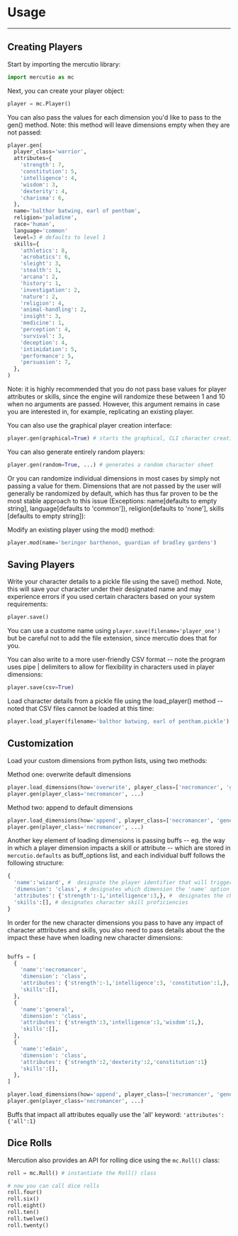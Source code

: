 # Usage
---

## Creating Players

Start by importing the mercutio library:
```python
import mercutio as mc
```

Next, you can create your player object:

```python
player = mc.Player()
```

You can also pass the values for each dimension you'd like to pass to the gen() method. Note: this method will leave dimensions empty when they are not passed:
```python
player.gen(
  player_class='warrior',
  attributes={
    'strength': 7,
    'constitution': 5,
    'intelligence': 4,
    'wisdom': 3,
    'dexterity': 4,
    'charisma': 6,
  },
  name='balthor batwing, earl of pentham',
  religion='paladine',
  race='human',
  language='common'
  level=3 # defaults to level 1
  skills={
    'athletics': 8,
    'acrobatics': 6,
    'sleight': 3,
    'stealth': 1,
    'arcana': 2,
    'history': 1,
    'investigation': 2,
    'nature': 2,
    'religion': 4,
    'animal-handling': 2,
    'insight': 3,
    'medicine': 1,
    'perception': 4,
    'survival': 3,
    'deception': 4,
    'intimidation': 5,
    'performance': 5,
    'persuasion': 7,
  },
)
```
Note: it is highly recommended that you do not pass base values for player attributes or skills, since the engine will randomize these between 1 and 10 when no arguments are passed. However, this argument remains in case you are interested in, for example, replicating an existing player.

You can also use the graphical player creation interface:
```python
player.gen(graphical=True) # starts the graphical, CLI character creation interface
```


You can also generate entirely random players:
```python
player.gen(random=True, ...) # generates a random character sheet
```
Or you can randomize individual dimensions in most cases by simply not passing a value for them. Dimensions that are not passed by the user will generally be randomized by default, which has thus far proven to be the most stable approach to this issue (Exceptions: name[defaults to empty string], language[defaults to 'common']), religion[defaults to 'none'], skills [defaults to empty string]):

Modify an existing player using the mod() method:
```python
player.mod(name='beringor barthenon, guardian of bradley gardens')
```

## Saving Players

Write your character details to a pickle file using the save() method. Note, this will save your character under their designated name and may experience errors if you used certain characters based on your system requirements:
```python
player.save()
```
You can use a custome name using ```player.save(filename='player_one')``` but be careful not to add the file extension, since mercutio does that for you.

You can also write to a more user-friendly CSV format -- note the program uses pipe | delimiters to allow for flexibility in characters used in player dimensions:
```python
player.save(csv=True)
```

Load character details from a pickle file using the load_player() method -- noted that CSV files cannot be loaded at this time:
```python
player.load_player(filename='balthor batwing, earl of pentham.pickle')
```

## Customization

Load your custom dimensions from python lists, using two methods:

Method one: overwrite default dimensions
```python
player.load_dimensions(how='overwrite', player_class=['necromancer', 'general', 'edain'])
player.gen(player_class='necromancer', ...)
```

Method two: append to default dimensions
```python
player.load_dimensions(how='append', player_class=['necromancer', 'general', 'edain'])
player.gen(player_class='necromancer', ...)
```

Another key element of loading dimensions is passing buffs -- eg. the way in which a player dimension impacts a skill or attribute -- which are stored in ```mercutio.defaults``` as buff_options list, and each individual buff follows the following structure:

```python
{
  'name':'wizard', #  designate the player identifier that will trigger this buff
  'dimension': 'class', # designates which dimension the 'name' option falls under
  'attributes': {'strength':-1,'intelligence':3,}, #  designates the character attributes to buff
  'skills':[], # designates character skill proficiencies
}
```

In order for the new character dimensions you pass to have any impact of character atttributes and skills, you also need to pass details about the the impact these have when loading new character dimensions:
```python

buffs = [
  {
    'name':'necromancer', 
    'dimension': 'class', 
    'attributes': {'strength':-1,'intelligence':3, 'constitution':1,},
    'skills':[], 
  },
  {
    'name':'general',
    'dimension': 'class',
    'attributes': {'strength':3,'intelligence':1,'wisdom':1,}, 
    'skills':[], 
  },
  {
    'name':'edain',
    'dimension': 'class', 
    'attributes': {'strength':2,'dexterity':2,'constitution':1}
    'skills':[],  
  },
]

player.load_dimensions(how='append', player_class=['necromancer', 'general', 'edain'], buffs=buffs)
player.gen(player_class='necromancer', ...)
```

Buffs that impact all attributes equally use the 'all' keyword: ```'attributes':{'all':1}```

## Dice Rolls

Mercution also provides an API for rolling dice using the ```mc.Roll()``` class:

```python
roll = mc.Roll() # instantiate the Roll() class

# now you can call dice rolls 
roll.four() 
roll.six()
roll.eight()
roll.ten()
roll.twelve()
roll.twenty()

```
